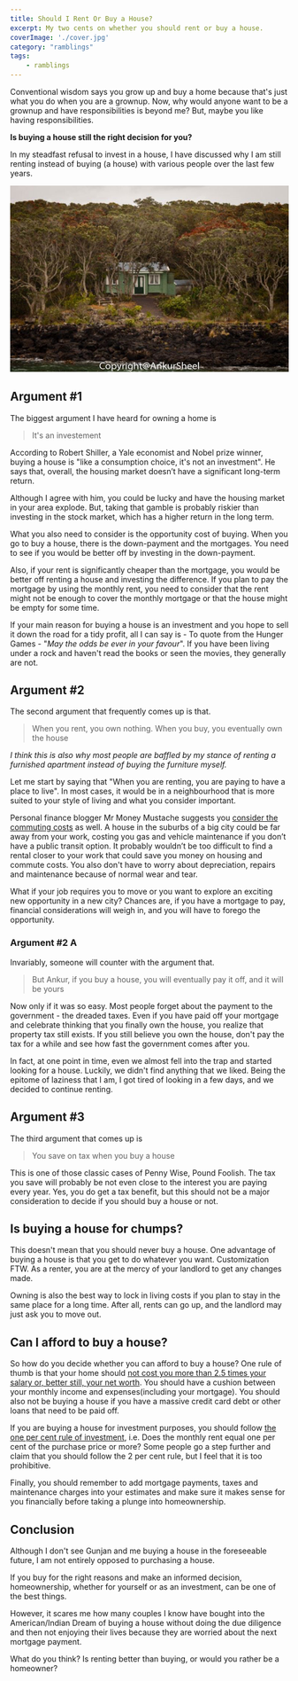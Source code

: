 ```yaml
---
title: Should I Rent Or Buy a House?
excerpt: My two cents on whether you should rent or buy a house.
coverImage: './cover.jpg'
category: "ramblings"
tags:
    - ramblings
---
```


Conventional wisdom says you grow up and buy a home because that's just what you do when you are a grownup. Now, why would anyone want to be a grownup and have responsibilities is beyond me? But, maybe you like having responsibilities.

**Is buying a house still the right decision for you?**

In my steadfast refusal to invest in a house, I have discussed why I am still renting instead of buying (a house) with various people over the last few years.

![Abandoned House](./cover.jpg)

## Argument #1

The biggest argument I have heard for owning a home is

> It's an investement

According to Robert Shiller, a Yale economist and Nobel prize winner, buying a house is "like a consumption choice, it's not an investment". He says that, overall, the housing market doesn’t have a significant long-term return.

Although I agree with him, you could be lucky and have the housing market in your area explode. But, taking that gamble is probably riskier than investing in the stock market, which has a higher return in the long term.

What you also need to consider is the opportunity cost of buying. When you go to buy a house, there is the down-payment and the mortgages. You need to see if you would be better off by investing in the down-payment.

Also, if your rent is significantly cheaper than the mortgage, you would be better off renting a house and investing the difference. If you plan to pay the mortgage by using the monthly rent, you need to consider that the rent might not be enough to cover the monthly mortgage or that the house might be empty for some time.

If your main reason for buying a house is an investment and you hope to sell it down the road for a tidy profit, all I can say is - To quote from the Hunger Games - "_May the odds be ever in your favour_". If you have been living under a rock and haven't read the books or seen the movies, they generally are not.

## Argument #2

The second argument that frequently comes up is that.

> When you rent, you own nothing. When you buy, you eventually own the house

_I think this is also why most people are baffled by my stance of renting a furnished apartment instead of buying the furniture myself._

Let me start by saying that "When you are renting, you are paying to have a place to live". In most cases, it would be in a neighbourhood that is more suited to your style of living and what you consider important.

Personal finance blogger Mr Money Mustache suggests you [consider the commuting costs](http://www.mrmoneymustache.com/2015/07/27/rent-vs-buy/) as well. A house in the suburbs of a big city could be far away from your work, costing you gas and vehicle maintenance if you don’t have a public transit option. It probably wouldn’t be too difficult to find a rental closer to your work that could save you money on housing and commute costs. You also don't have to worry about depreciation, repairs and maintenance because of normal wear and tear.

What if your job requires you to move or you want to explore an exciting new opportunity in a new city? Chances are, if you have a mortgage to pay, financial considerations will weigh in, and you will have to forego the opportunity.

### Argument #2 A

Invariably, someone will counter with the argument that.

> But Ankur, if you buy a house, you will eventually pay it off, and it will be yours

Now only if it was so easy. Most people forget about the payment to the government - the dreaded taxes. Even if you have paid off your mortgage and celebrate thinking that you finally own the house, you realize that property tax still exists. If you still believe you own the house, don't pay the tax for a while and see how fast the government comes after you.

In fact, at one point in time, even we almost fell into the trap and started looking for a house. Luckily, we didn't find anything that we liked. Being the epitome of laziness that I am, I got tired of looking in a few days, and we decided to continue renting.

## Argument #3

The third argument that comes up is

> You save on tax when you buy a house

This is one of those classic cases of Penny Wise, Pound Foolish. The tax you save will probably be not even close to the interest you are paying every year. Yes, you do get a tax benefit, but this should not be a major consideration to decide if you should buy a house or not.

## Is buying a house for chumps?

This doesn't mean that you should never buy a house. One advantage of buying a house is that you get to do whatever you want. Customization FTW. As a renter, you are at the mercy of your landlord to get any changes made.

Owning is also the best way to lock in living costs if you plan to stay in the same place for a long time. After all, rents can go up, and the landlord may just ask you to move out.

## Can I afford to buy a house?

So how do you decide whether you can afford to buy a house? One rule of thumb is that your home should [not cost you more than 2.5 times your salary or, better still, your net worth](http://www.mymoneyblog.com/4-different-rules-of-thumb-for-how-much-house-you-can-afford.html). You should have a cushion between your monthly income and expenses(including your mortgage). You should also not be buying a house if you have a massive credit card debt or other loans that need to be paid off.

If you are buying a house for investment purposes, you should follow [the one per cent rule of investment](http://affordanything.com/2012/01/25/income-property/), i.e. Does the monthly rent equal one per cent of the purchase price or more? Some people go a step further and claim that you should follow the 2 per cent rule, but I feel that it is too prohibitive.

Finally, you should remember to add mortgage payments, taxes and maintenance charges into your estimates and make sure it makes sense for you financially before taking a plunge into homeownership.

## Conclusion

Although I don't see Gunjan and me buying a house in the foreseeable future, I am not entirely opposed to purchasing a house.

If you buy for the right reasons and make an informed decision, homeownership, whether for yourself or as an investment, can be one of the best things.

However, it scares me how many couples I know have bought into the American/Indian Dream of buying a house without doing the due diligence and then not enjoying their lives because they are worried about the next mortgage payment.

What do you think? Is renting better than buying, or would you rather be a homeowner?
